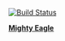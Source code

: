 [![Build Status](https://travis-ci.org/ckreon/ww-mightyeagle.svg?branch=master)](https://travis-ci.org/ckreon/ww-mightyeagle)

**[Mighty Eagle](http://mightyeagle.org)**